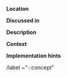 <!--
	The feature template is used for features that are to be implemented. Here,
	you can work on the concept for a merge request.
	If you are not sure whether this will actually be implemented, better open
	a SUGGESTION issue first, where you can discuss suggested features.
-->
**Location**&emsp; <!--
	Package name and feature name.
	I.e: [wire] Serialization code -->

**Discussed in**&emsp; <!-- Only if there exists one.
	The suggestion issue number that was used to discuss this feature.
	I.e: #66 -->


**Description**&emsp; <!--
	Describe the feature. Reminder:
	* What does the feature do (i.e., give interface)?
	* How is it done (high level information that is important)?
	* What are the acceptance criteria (i.e., what tests are needed)?
	  This can be ignored if it is obvious.
	I.e: Add support for []byte values in wire.Encode() and wire.Decode(). Do
	not send the slice's length, and when receiving, you need to know the slice
	length beforehand. To receive a slice, you need to allocate it to the right
	size beforehand. -->


**Context**&emsp; <!--
	Why / where is the feature needed? This gives the issue more context.
	I.e: We need byte slice serialization for big.Ints and for the channel.ID. -->


**Implementation hints**&emsp; <!-- Optional if obvious.
	Hints on how to realize the implementation (useful if someone else has to do it).
	I.e: Use Writer.Write() and io.ReadFull(). -->



<!-- End -->
/label ~"💡concept"